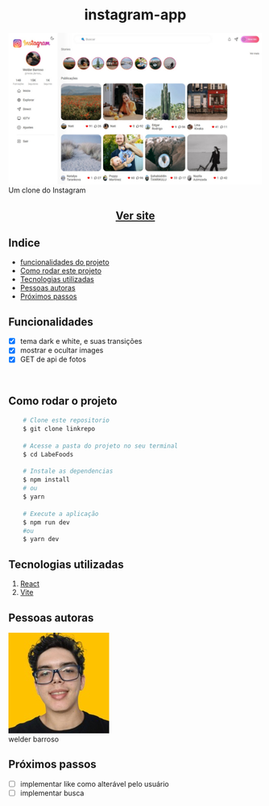 <h1 align="center">instagram-app</h1>
<img src="./capa.jpg"/>
Um clone do Instagram
<h2 align="center"><a href="https://master--ubiquitous-tapioca-4da5cb.netlify.app/">Ver site</a></h2>

## Indice

- <a href="#funcionalidades-do-projeto">funcionalidades do projeto</a>
- <a href="#como-rodar">Como rodar este projeto</a>
- <a href="#tecnologias-ultilizadas">Tecnologias utilizadas</a>
- <a href="#pessoas-autoras">Pessoas autoras</a>
- <a href="#proximos-passos">Próximos passos</a>

<h2 id="funcionalidades-do-projeto">Funcionalidades</h2>

- [x] tema dark e white, e suas transições
- [x] mostrar e ocultar images
- [x] GET de api de fotos
<br>

<h2 id="como-rodar">Como rodar o projeto</h2>

``` bash
    # Clone este repositorio
    $ git clone linkrepo

    # Acesse a pasta do projeto no seu terminal
    $ cd LabeFoods

    # Instale as dependencias
    $ npm install
    # ou
    $ yarn

    # Execute a aplicação
    $ npm run dev
    #ou
    $ yarn dev
```
<h2 id="tecnologias-ultilizadas">Tecnologias utilizadas</h2> 

1. [React](https://react.dev/)
1. [Vite](https://vitejs.dev/)


<h2 id="pessoas-autoras">Pessoas autoras</h2> 
<img alt="minha foto de perfil" src="./profile.jpg"/>
<br>
welder barroso


<h2 id="proximos-passos">Próximos passos</h2> 

- [ ] implementar like como alterável pelo usuário
- [ ] implementar busca
